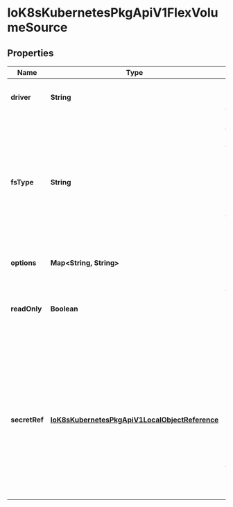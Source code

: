 
# IoK8sKubernetesPkgApiV1FlexVolumeSource

## Properties
Name | Type | Description | Notes
------------ | ------------- | ------------- | -------------
**driver** | **String** | Driver is the name of the driver to use for this volume. | 
**fsType** | **String** | Filesystem type to mount. Must be a filesystem type supported by the host operating system. Ex. \&quot;ext4\&quot;, \&quot;xfs\&quot;, \&quot;ntfs\&quot;. The default filesystem depends on FlexVolume script. |  [optional]
**options** | **Map&lt;String, String&gt;** | Optional: Extra command options if any. |  [optional]
**readOnly** | **Boolean** | Optional: Defaults to false (read/write). ReadOnly here will force the ReadOnly setting in VolumeMounts. |  [optional]
**secretRef** | [**IoK8sKubernetesPkgApiV1LocalObjectReference**](IoK8sKubernetesPkgApiV1LocalObjectReference.md) | Optional: SecretRef is reference to the secret object containing sensitive information to pass to the plugin scripts. This may be empty if no secret object is specified. If the secret object contains more than one secret, all secrets are passed to the plugin scripts. |  [optional]



